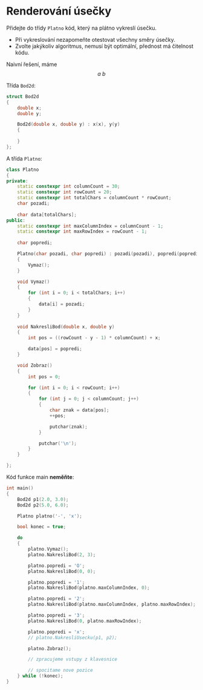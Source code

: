 # Renderování úsečky

Přidejte do třídy `Platno` kód, který na plátno vykreslí úsečku. 

- Při vykreslování nezapomeňte otestovat všechny směry úsečky.
- Zvolte jakýkoliv algoritmus, nemusí být optimální, přednost má čitelnost kódu.

Naivní řešení, máme $$ a \ b $$

Třída `Bod2d`:

```cpp
struct Bod2d
{
	double x;
	double y;

	Bod2d(double x, double y) : x(x), y(y)
	{
	
	}
};
```

A třída `Platno`:

```cpp
class Platno
{
private:
	static constexpr int columnCount = 30;
	static constexpr int rowCount = 20;
	static constexpr int totalChars = columnCount * rowCount;
	char pozadi;
	
	char data[totalChars];
public:
	static constexpr int maxColumnIndex = columnCount - 1;
	static constexpr int maxRowIndex = rowCount - 1;
	
	char popredi;

	Platno(char pozadi, char popredi) : pozadi(pozadi), popredi(popredi), data{ 0 }
	{
		Vymaz();
	}

	void Vymaz()
	{
		for (int i = 0; i < totalChars; i++)
		{
			data[i] = pozadi;
		}
	}
	
	void NakresliBod(double x, double y)
	{
		int pos = ((rowCount - y - 1) * columnCount) + x;

		data[pos] = popredi;
	}

	void Zobraz()
	{
		int pos = 0;

		for (int i = 0; i < rowCount; i++)
		{
			for (int j = 0; j < columnCount; j++)
			{
				char znak = data[pos];
				++pos;

				putchar(znak);
			}

			putchar('\n');
		}
	}

};
```

Kód funkce main **neměňte**:

```cpp
int main()
{
	Bod2d p1(2.0, 3.0);
	Bod2d p2(5.0, 6.0);

	Platno platno('-', 'x');

	bool konec = true;

	do
	{
		platno.Vymaz();
		platno.NakresliBod(2, 3);

		platno.popredi = 'O';
		platno.NakresliBod(0, 0);

		platno.popredi = '1';
		platno.NakresliBod(platno.maxColumnIndex, 0);

		platno.popredi = '2';
		platno.NakresliBod(platno.maxColumnIndex, platno.maxRowIndex);

		platno.popredi = '3';
		platno.NakresliBod(0, platno.maxRowIndex);

		platno.popredi = 'x';
		// platno.NakresliUsecku(p1, p2);

		platno.Zobraz();

		// zpracujeme vstupy z klavesnice

		// spocitame nove pozice
	} while (!konec);
}
```
